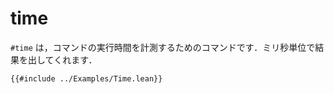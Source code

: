 # time

`#time` は，コマンドの実行時間を計測するためのコマンドです．ミリ秒単位で結果を出してくれます．

```lean
{{#include ../Examples/Time.lean}}
```